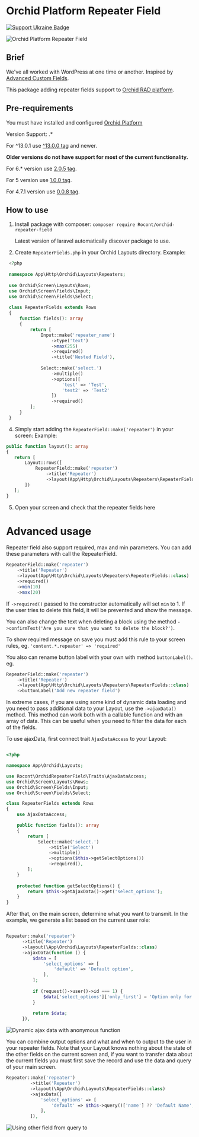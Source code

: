 # Orchid Platform Repeater Field

[![Support Ukraine Badge](https://bit.ly/support-ukraine-now)](https://supportukrainenow.org)

![Orchid Platform Repeater Field](screenshots/repeater.jpg?raw=true)

## Brief

We've all worked with WordPress at one time or another. Inspired
by [Advanced Custom Fields](https://www.advancedcustomfields.com/).

This package adding repeater fields support to [Orchid RAD platform](https://github.com/orchidsoftware/platform).

## Pre-requirements

You must have installed and configured [Orchid Platform](https://github.com/orchidsoftware/platform)

Version Support: .*

For ^13.0.1 use [^13.0.0 tag](https://github.com/Nks/orchid-repeater-field/tree/13.0.0) and newer.

**Older versions do not have support for most of the current functionality.**

For 6.* version use [2.0.5 tag](https://github.com/Nks/orchid-repeater-field/tree/2.0.5).

For 5 version use [1.0.0 tag](https://github.com/Nks/orchid-repeater-field/tree/1.0.0).

For 4.7.1 version use [0.0.8 tag](https://github.com/Nks/orchid-repeater-field/tree/0.0.8).

## How to use

1. Install package with composer:
   `composer require Rocont/orchid-repeater-field`

   Latest version of laravel automatically discover package to use.

2. Create `RepeaterFields.php` in your Orchid Layouts directory.
   Example:

```php
 <?php
 
 namespace App\Http\Orchid\Layouts\Repeaters;
 
 use Orchid\Screen\Layouts\Rows;
 use Orchid\Screen\Fields\Input;
 use Orchid\Screen\Fields\Select;
 
 class RepeaterFields extends Rows
 {
     function fields(): array
     {
         return [
             Input::make('repeater_name')
                 ->type('text')
                 ->max(255)
                 ->required()
                 ->title('Nested Field'),
             
             Select::make('select.')
                 ->multiple()
                 ->options([
                     'test' => 'Test',
                     'test2' => 'Test2'
                 ])
                 ->required()
         ];
     }
 }
```

4. Simply start adding the `RepeaterField::make('repeater')` in your screen:
   Example:

```php
public function layout(): array
{
   return [
       Layout::rows([
           RepeaterField::make('repeater')
               ->title('Repeater')
               ->layout(App\Http\Orchid\Layouts\Repeaters\RepeaterFields::class),
       ])
   ];
}
```

5. Open your screen and check that the repeater fields here

# Advanced usage

Repeater field also support required, max and min parameters. You can add these parameters with call the RepeaterField.

```php
RepeaterField::make('repeater')
    ->title('Repeater')
    ->layout(App\Http\Orchid\Layouts\Repeaters\RepeaterFields::class)
    ->required()
    ->min(10)
    ->max(20)
```

If `->required()` passed to the constructor automatically will set `min` to 1. If the user tries to delete this field,
it will be prevented and show the message.

You can also change the text when deleting a block using the
method `->confirmText('Are you sure that you want to delete the block?')`.

To show required message on save you must add this rule to your screen rules, eg. `'content.*.repeater' => 'required'`

You also can rename button label with your own with method `buttonLabel()`.
eg.

```php
RepeaterField::make('repeater')
    ->title('Repeater')
    ->layout(App\Http\Orchid\Layouts\Repeaters\RepeaterFields::class)
    ->buttonLabel('Add new repeater field')
```

In extreme cases, if you are using some kind of dynamic data loading and you need to pass additional data to your
Layout, use the `->ajaxData()` method. This method can work both with a callable function and with an array of data.
This can be useful when you need to filter the data for each of the fields.

To use ajaxData, first connect trait `AjaxDataAccess` to your Layout:

```php

<?php

namespace App\Orchid\Layouts;

use Rocont\OrchidRepeaterField\Traits\AjaxDataAccess;
use Orchid\Screen\Layouts\Rows;
use Orchid\Screen\Fields\Input;
use Orchid\Screen\Fields\Select;

class RepeaterFields extends Rows
{
    use AjaxDataAccess;

    public function fields(): array
    {
        return [
            Select::make('select.')
                ->title('Select')
                ->multiple()
                ->options($this->getSelectOptions())
                ->required(),
        ];
    }
    
    protected function getSelectOptions() {
        return $this->getAjaxData()->get('select_options');
    }
}
```

After that, on the main screen, determine what you want to transmit. In the example, we generate a list based on the
current user role:


```php

Repeater::make('repeater')
      ->title('Repeater')
      ->layout(\App\Orchid\Layouts\RepeaterFields::class)
      ->ajaxData(function () {
          $data = [
              'select_options' => [
                  'default' => 'Default option',
              ],
          ];
   
          if (request()->user()->id === 1) {
              $data['select_options']['only_first'] = 'Option only for user with id #1';
          }
   
          return $data;
      }),
```

![Dynamic ajax data with anonymous function](screenshots/ajax_data_1.png?raw=true)

You can combine output options and what and when to output to the user in your repeater fields. Note that your Layout
knows nothing about the state of the other fields on the current screen and, if you want to transfer data about the
current fields you must first save the record and use the data and query of your main screen.

```php
Repeater::make('repeater')
         ->title('Repeater')
         ->layout(\App\Orchid\Layouts\RepeaterFields::class)
         ->ajaxData([
             'select_options' => [
                 'default' => $this->query()['name'] ?? 'Default Name',
             ],
         ]),
```

![Using other field from query to](screenshots/ajax_data_2.png?raw=true)

